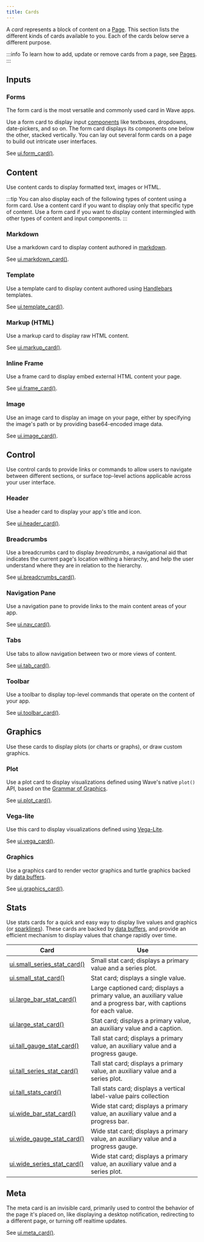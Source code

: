 ```yaml
---
title: Cards
---
```


A *card* represents a block of content on a [Page](pages.md). This section lists the different kinds of cards available to you. Each of the cards below serve a different purpose.

:::info
To learn how to add, update or remove cards from a page, see [Pages](pages.md).
:::

## Inputs

### Forms

The form card is the most versatile and commonly used card in Wave apps. 

Use a form card to display input [components](components.md) like textboxes, dropdowns, date-pickers, and so on. The form card displays its components one below the other, stacked vertically. You can lay out several form cards on a page to build out intricate user interfaces.

See [ui.form_card()](api/ui.md/#form_card).

## Content

Use content cards to display formatted text, images or HTML.

:::tip
You can also display each of the following types of content using a form card. Use a content card if you want to display only that specific type of content. Use a form card if you want to display content intermingled with other types of content and input components.
:::

### Markdown

Use a markdown card to display content authored in [markdown](https://guides.github.com/features/mastering-markdown/).

See [ui.markdown_card()](api/ui.md/#markdown_card).

### Template

Use a template card to display content authored using [Handlebars](https://handlebarsjs.com/guide/) templates.

See [ui.template_card()](api/ui.md/#template_card).

### Markup (HTML)

Use a markup card to display raw HTML content.

See [ui.markup_card()](api/ui.md/#markup_card).

### Inline Frame

Use a frame card to display embed external HTML content your page.

See [ui.frame_card()](api/ui.md/#frame_card).

### Image

Use an image card to display an image on your page, either by specifying the image's path or by providing base64-encoded image data. 

See [ui.image_card()](api/ui.md/#image_card).

## Control

Use control cards to provide links or commands to allow users to navigate between different sections, or surface top-level actions applicable across your user interface.  

### Header

Use a header card to display your app's title and icon.

See [ui.header_card()](api/ui.md/#header_card).

### Breadcrumbs
Use a breadcrumbs card to display *breadcrumbs*, a navigational aid that indicates the current page's location withing a hierarchy, and help the user understand where they are in relation to the hierarchy.

See [ui.breadcrumbs_card()](api/ui.md/#breadcrumbs_card).

### Navigation Pane

Use a navigation pane to provide links to the main content areas of your app.

See [ui.nav_card()](api/ui.md/#nav_card).

### Tabs

Use tabs to allow navigation between two or more views of content.

See [ui.tab_card()](api/ui.md/#tab_card).

### Toolbar

Use a toolbar to display top-level commands that operate on the content of your app. 

See [ui.toolbar_card()](api/ui.md/#toolbar_card).

## Graphics

Use these cards to display plots (or charts or graphs), or draw custom graphics.

### Plot

Use a plot card to display visualizations defined using Wave's native `plot()` API, based on the [Grammar of Graphics](https://www.springer.com/gp/book/9780387245447).

See [ui.plot_card()](api/ui.md/#plot_card).

### Vega-lite

Use this card to display visualizations defined using [Vega-Lite](https://vega.github.io/vega-lite/).

See [ui.vega_card()](api/ui.md/#vega_card).

### Graphics

Use a graphics card to render vector graphics and turtle graphics backed by [data buffers](buffers.md).

See [ui.graphics_card()](api/ui.md/#graphics_card).

## Stats

Use stats cards for a quick and easy way to display live values and graphics (or [sparklines](https://en.wikipedia.org/wiki/Sparkline)). These cards are backed by [data buffers](buffers.md), and provide an efficient mechanism to display values that change rapidly over time.

| Card | Use |
|---|---|
| [ui.small_series_stat_card()](api/ui.md/#small_series_stat_card) | Small stat card; displays a primary value and a series plot. |
| [ui.small_stat_card()](api/ui.md/#small_stat_card) | Stat card; displays a single value. |
| [ui.large_bar_stat_card()](api/ui.md/#large_bar_stat_card) | Large captioned card; displays a primary value, an auxiliary value and a progress bar, with captions for each value. |
| [ui.large_stat_card()](api/ui.md/#large_stat_card) | Stat card; displays a primary value, an auxiliary value and a caption. |
| [ui.tall_gauge_stat_card()](api/ui.md/#tall_gauge_stat_card) | Tall stat card; displays a primary value, an auxiliary value and a progress gauge. |
| [ui.tall_series_stat_card()](api/ui.md/#tall_series_stat_card) | Tall stat card; displays a primary value, an auxiliary value and a series plot. |
| [ui.tall_stats_card()](api/ui.md/#tall_stats_card) | Tall stats card; displays a vertical label-value pairs collection |
| [ui.wide_bar_stat_card()](api/ui.md/#wide_bar_stat_card) | Wide stat card; displays a primary value, an auxiliary value and a progress bar. |
| [ui.wide_gauge_stat_card()](api/ui.md/#wide_gauge_stat_card) | Wide stat card; displays a primary value, an auxiliary value and a progress gauge. |
| [ui.wide_series_stat_card()](api/ui.md/#wide_series_stat_card) | Wide stat card; displays a primary value, an auxiliary value and a series plot. |

## Meta

The meta card is an invisible card, primarily used to control the behavior of the page it's placed on, like displaying a desktop notification, redirecting to a different page, or turning off realtime updates.

See [ui.meta_card()](api/ui.md/#meta_card).

